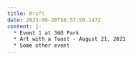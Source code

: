 ```yaml
---
title: Draft
date: 2021-08-20T16:57:50.147Z
content: |-
  * Event 1 at 360 Park
  * Art with a Toast - August 21, 2021
  * Some other event
---
```

